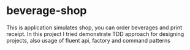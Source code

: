 # beverage-shop
This is application simulates shop, you can order beverages and print receipt.
In this project I tried demonstrate TDD approach for designing projects, also usage of fluent api, factory and command patterns
